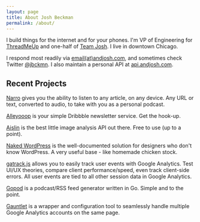 ```yaml
---
layout: page
title: About Josh Beckman
permalink: /about/
---
```


I build things for the internet and for your phones. I'm VP of Engineering for [ThreadMeUp](http://threadmeup.com) and one-half of [Team Josh](http://teamjosh.co). I live in downtown Chicago.

I respond most readily via [email(at)andjosh.com](mailto:email@andjosh.com), and sometimes check Twitter [@jbckmn](http://twitter.com/jbckmn). I also maintain a personal API at [api.andjosh.com](http://api.andjosh.com).

## Recent Projects

[Narro](http://narro.co) gives you the ability to listen to any article, on any device. Any URL or text, converted to audio, to take with you as a personal podcast.

[Alleyooop](http://alleyooop.info) is your simple Dribbble newsletter service. Get the hook-up.

[Aislin](http://www.aislin.co) is the best little image analysis API out there. Free to use (up to a point).

[Naked WordPress](http://naked-wordpress.bckmn.com) is the well-documented solution for designers who don't know WordPress. A very useful base - like homemade chicken stock.

[gatrack.js](https://github.com/jbckmn/gatrack.js) allows you to easily track user events with Google Analytics. Test UI/UX theories, compare client performance/speed, even track client-side errors. All user events are tied to all other session data in Google Analytics.

[Gopod](https://github.com/jbckmn/gopod) is a podcast/RSS feed generator written in Go. Simple and to the point.

[Gauntlet](https://github.com/jbckmn/gauntlet.js) is a wrapper and configuration tool to seamlessly handle multiple Google Analytics accounts on the same page.
